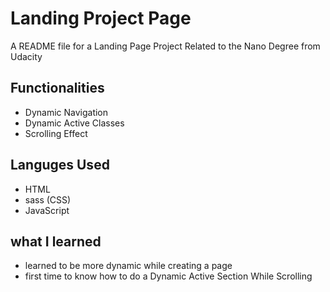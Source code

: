 # Landing Project Page

A README file for a Landing Page Project Related to the Nano Degree from Udacity

## Functionalities

- Dynamic Navigation
- Dynamic Active Classes
- Scrolling Effect

## Languges Used

- HTML
- sass (CSS)
- JavaScript

## what I learned

- learned to be more dynamic while creating a page
- first time to know how to do a Dynamic Active Section While Scrolling
